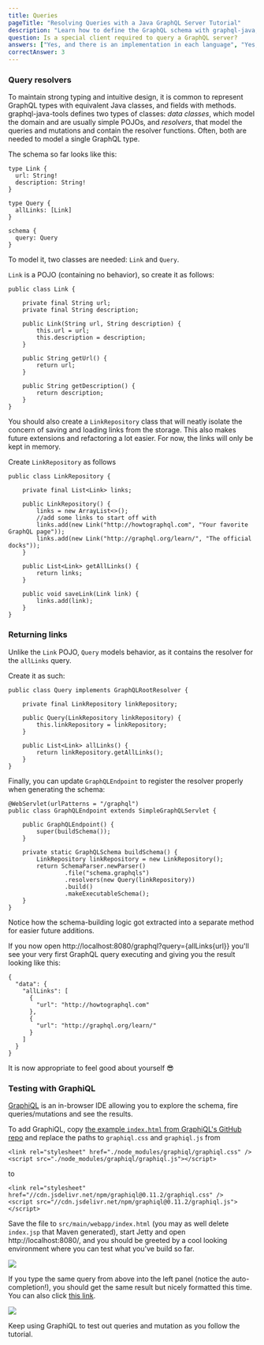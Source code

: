 ```yaml
---
title: Queries
pageTitle: "Resolving Queries with a Java GraphQL Server Tutorial"
description: "Learn how to define the GraphQL schema with graphql-java, implement query resolvers in Java and test your queries in a GraphiQL Playground."
question: Is a special client required to query a GraphQL server?
answers: ["Yes, and there is an implementation in each language", "Yes, you need GraphiQL to create and issue queries", "No, GraphQL servers are always exposed over HTTP", "No, a GraphQL server could be exposed over any transport"]
correctAnswer: 3
---
```


### Query resolvers

To maintain strong typing and intuitive design, it is common to represent GraphQL types with equivalent Java classes, and fields with methods. graphql-java-tools defines two types of classes: *data classes*, which model the domain and are usually simple POJOs, and *resolvers*, that model the queries and mutations and contain the resolver functions. Often, both are needed to model a single GraphQL type.

The schema so far looks like this:

```graphql(nocopy)
type Link {
  url: String!
  description: String!
}

type Query {
  allLinks: [Link]
}

schema {
  query: Query
}
```

To model it, two classes are needed: `Link` and `Query`.

<Instruction>

`Link` is a POJO (containing no behavior), so create it as follows:

```java(path=".../hackernews-graphql-java/src/main/java/com/howtographql/hackernews/Link.java")
public class Link {
    
    private final String url;
    private final String description;

    public Link(String url, String description) {
        this.url = url;
        this.description = description;
    }

    public String getUrl() {
        return url;
    }

    public String getDescription() {
        return description;
    }
}
```

</Instruction>

You should also create a `LinkRepository` class that will neatly isolate the concern of saving and loading links from the storage. This also makes future extensions and refactoring a lot easier. For now, the links will only be kept in memory.

<Instruction>

Create `LinkRepository` as follows

```java(path=".../hackernews-graphql-java/src/main/java/com/howtographql/hackernews/LinkRepository.java")
public class LinkRepository {
    
    private final List<Link> links;

    public LinkRepository() {
        links = new ArrayList<>();
        //add some links to start off with
        links.add(new Link("http://howtographql.com", "Your favorite GraphQL page"));
        links.add(new Link("http://graphql.org/learn/", "The official docks"));
    }

    public List<Link> getAllLinks() {
        return links;
    }
    
    public void saveLink(Link link) {
        links.add(link);
    }
}
```

</Instruction>

### Returning links

Unlike the `Link` POJO, `Query` models behavior, as it contains the resolver for the `allLinks` query.

<Instruction>

Create it as such:

```java(path=".../hackernews-graphql-java/src/main/java/com/howtographql/hackernews/Query.java")
public class Query implements GraphQLRootResolver {
    
    private final LinkRepository linkRepository;

    public Query(LinkRepository linkRepository) {
        this.linkRepository = linkRepository;
    }

    public List<Link> allLinks() {
        return linkRepository.getAllLinks();
    }
}
```

</Instruction>

<Instruction>

Finally, you can update `GraphQLEndpoint` to register the resolver properly when generating the schema:

```java(path=".../hackernews-graphql-java/src/main/java/com/howtographql/hackernews/GraphQLEndpoint.java")
@WebServlet(urlPatterns = "/graphql")
public class GraphQLEndpoint extends SimpleGraphQLServlet {

    public GraphQLEndpoint() {
        super(buildSchema());
    }

    private static GraphQLSchema buildSchema() {
        LinkRepository linkRepository = new LinkRepository();
        return SchemaParser.newParser()
                .file("schema.graphqls")
                .resolvers(new Query(linkRepository))
                .build()
                .makeExecutableSchema();
    }
}
```

</Instruction>

Notice how the schema-building logic got extracted into a separate method for easier future additions.

If you now open http://localhost:8080/graphql?query={allLinks{url}} you'll see your very first GraphQL query executing and giving you the result looking like this:

```json(nocopy)
{
  "data": {
    "allLinks": [
      {
        "url": "http://howtographql.com"
      },
      {
        "url": "http://graphql.org/learn/"
      }
    ]
  }
}
```

It is now appropriate to feel good about yourself 😎

### Testing with GraphiQL

[GraphiQL](https://github.com/graphql/graphiql) is an in-browser IDE allowing you to explore the schema, fire queries/mutations and see the results.

<Instruction>

To add GraphiQL, copy [the example `index.html` from GraphiQL's GitHub repo](https://github.com/graphql/graphiql/blob/master/example/index.html) and replace the paths to `graphiql.css` and `graphiql.js` from

```html(nocopy)
<link rel="stylesheet" href="./node_modules/graphiql/graphiql.css" />
<script src="./node_modules/graphiql/graphiql.js"></script>
```

to

```html(path=".../hackernews-graphql-java/src/main/webapp/index.html")
<link rel="stylesheet" href="//cdn.jsdelivr.net/npm/graphiql@0.11.2/graphiql.css" />
<script src="//cdn.jsdelivr.net/npm/graphiql@0.11.2/graphiql.js"></script>
```

Save the file to `src/main/webapp/index.html` (you may as well delete `index.jsp` that Maven generated), start Jetty and open http://localhost:8080/, and you should be greeted by a cool looking environment where you can test what you've build so far.

</Instruction>

![](http://i.imgur.com/KlnKaZe.png)

If you type the same query from above into the left panel (notice the auto-completion!), you should get the same result but nicely formatted this time. You can also click [this link](http://localhost:8080/graphql?query={allLinks{url}}).

![](http://i.imgur.com/jMO6hB9.png)

Keep using GraphiQL to test out queries and mutation as you follow the tutorial.

